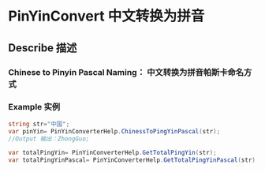 # PinYinConvert 中文转换为拼音
## Describe 描述
### Chinese to Pinyin Pascal Naming： 中文转换为拼音帕斯卡命名方式
### Example 实例
```csharp
string str="中国";
var pinYin= PinYinConverterHelp.ChinessToPingYinPascal(str);
//Output 输出：ZhongGuo;

var totalPingYin= PinYinConverterHelp.GetTotalPingYin(str);
var totalPingYinPascal= PinYinConverterHelp.GetTotalPingYinPascal(str);
```
